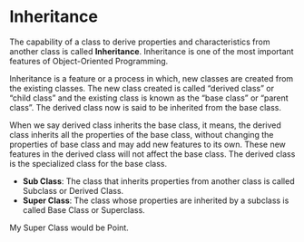 # Inheritance

The capability of a class to derive properties and characteristics from another class is called **Inheritance**. Inheritance is one of the most important features of Object-Oriented Programming. 

Inheritance is a feature or a process in which, new classes are created from the existing classes. The new class created is called “derived class” or “child class” and the existing class is known as the “base class” or “parent class”. The derived class now is said to be inherited from the base class.

When we say derived class inherits the base class, it means, the derived class inherits all the properties of the base class, without changing the properties of base class and may add new features to its own. These new features in the derived class will not affect the base class. The derived class is the specialized class for the base class.

* **Sub Class**: The class that inherits properties from another class is called Subclass or Derived Class. 
* **Super Class**: The class whose properties are inherited by a subclass is called Base Class or Superclass. 

My Super Class would be Point.

